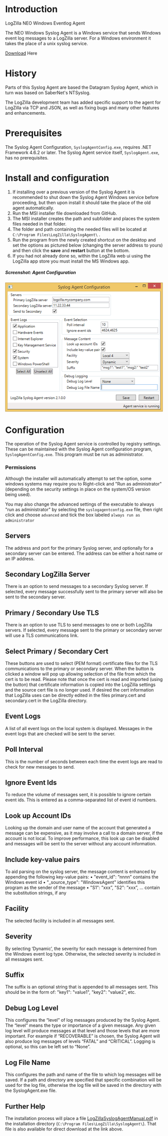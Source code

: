 # Introduction

LogZilla NEO Windows Eventlog Agent

The NEO Windows Syslog Agent is a Windows service that sends Windows event log messages to a LogZilla server.  For a Windows environment it takes the place of a unix syslog service.

[Download](LogZilla_SyslogAgent_2.2.0.0.msi) Here

# History

Parts of this Syslog Agent are based the Datagram Syslog Agent, which in turn was based on SaberNet's NTSyslog. 

The LogZilla development team has added specific support to the agent for LogZilla via TCP and JSON, as well as fixing bugs and many other features and enhancements.

# Prerequisites

The Syslog Agent Configuration, `SyslogAgentConfig.exe`, requires .NET Framework 4.6.2 or later. The Syslog Agent service itself, `SyslogAgent.exe`, has no prerequisites.

# Install and configuration

1. If installing over a previous version of the Syslog Agent it is recommended to shut down the Syslog Agent Windows service before proceeding, but then upon install it should take the place of the old agent automatically.
2. Run the MSI installer file downloaded from GitHub.
3. The MSI installer creates the path and subfolder and places the system files needed in that folder.
4. The folder and path containing the needed files will be located at `C:\Program Files\LogZilla\SyslogAgent\` .
5. Run the program from the newly created shortcut on the desktop and set the options as pictured below (changing the server address to yours) and then click the **save** and **restart** button at the bottom.
6. If you had not already done so, within the LogZilla web ui using the LogZilla app store you must install the MS Windows app.


##### Screenshot: Agent Configuration

![Screenshot](images/agent_config.png)

# Configuration

The operation of the Syslog Agent service is controlled by registry settings.  These can be maintained with the Syslog Agent configuration program, `SyslogAgentConfig.exe`. This program must be run as administrator.

### Permissions
Although the installer will automatically attempt to set the option, some windows systems may require you to Right-click and "Run as administrator" (depending on the security settings in place on the system/OS version being used).

You may also change the advanced settings of the executable to always "run as administrator" by selecting the `syslogagentconfig.exe` file, then right click and choose `advanced` and tick the box labeled `always run as administrator`

## Servers
The address and port for the primary Syslog server, and optionally for a secondary server can be entered.  The address can be either a host name or an IP address.

## Secondary LogZilla Server
There is an option to send messages to a secondary Syslog server.  If selected, every message successfully sent to the primary server will also be sent to the secondary server.

## Primary / Secondary Use TLS
There is an option to use TLS to send messages to one or both LogZilla servers.  If selected, every message sent to the primary or secondary server will use a TLS communications link.

## Select Primary / Secondary Cert
These buttons are used to select (PEM format) certificate files for the TLS communications to the primary or secondary server.  When the button is clicked a window will pop up allowing selection of the file from which the cert is to be read.  Please note that once the cert is read and imported (using the button) that certificate information is copied into the LogZilla settings and the source cert file is no longer used.  If desired the cert information that LogZilla uses can be directly edited in the files primary.cert and secondary.cert in the LogZilla directory.

## Event Logs
A list of all event logs on the local system is displayed.  Messages in the event logs that are checked will be sent to the server.

## Poll Interval
This is the number of seconds between each time the event logs are read to check for new messages to send.

## Ignore Event Ids
To reduce the volume of messages sent, it is possible to ignore certain event ids.  This is entered as a comma-separated list of event id numbers.

## Look up Account IDs
Looking up the domain and user name of the account that generated a message can be expensive, as it may involve a call to a domain server, if the account is not local.  To improve performance, this look up can be disabled and messages will be sent to the server without any account information.

## Include key-value pairs
To aid parsing on the syslog server, the message content is enhanced by appending the following key-value pairs:
    • "event_id": ”nnnn” contains the Windows event id
    • "_source_type": "WindowsAgent" identifies this program as the sender of the message
    • "S1": ”xxx”, "S2": ”xxx”, … contain the substitution strings, if any

## Facility
The selected facility is included in all messages sent.

## Severity
By selecting ‘Dynamic’, the severity for each message is determined from the Windows event log type.  Otherwise, the selected severity is included in all messages sent.

## Suffix
The suffix is an optional string that is appended to all messages sent.  This should be in the form of: "key1": "value1", "key2": "value2", etc.

## Debug Log Level
This configures the “level” of log messages produced by the Syslog Agent.  The “level” means the type or importance of a given message.  Any given log level will produce messages at that level and those levels that are more important.  For example if “RECOVERABLE” is chosen, the Syslog Agent will also produce log messages of levels “FATAL” and “CRITICAL”.  Logging is optional, so this can be left set to “None”.  

## Log File Name
This configures the path and name of the file to which log messages will be saved.   If a path and directory are specified that specific combination will be used for the log file, otherwise the log file will be saved in the directory with the SyslogAgent.exe file.

## Further Help
The installation process will place a file [LogZillaSyslogAgentManual.pdf](LogZillaSyslogAgentManual.pdf) in the installation directory (`C:\Program Files\LogZilla\SyslogAgent\`).  That file is also available for direct download at the link above.

